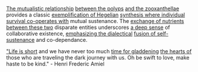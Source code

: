 
[The mutualistic relationship](1/3/1/3/1/3/2/.Symbiosis) [between the polyps](1/2/1/2/1/1/.Filled%20Space) [and the zooxanthellae](1/3/2/2/2/2/.Mutualism) provides a classic [exemplification of Hegelian](.System) [synthesis where individual](1/3/1/2/3/2/1/1/2/2/1/.Synthesis) [survival co-operates with](2/1/1/2/2/2/_Reproduction-Continuation) mutual sustenance. The [exchange of nutrients](2/1/1/3/1/3/.Nutrition) [between these two](3/3/2/3/1/1/2/.Second%20Position) disparate entities underscores [a deep sense](2/1/2/.Feelings) of collaborative existence, [emphasizing the dialectical](1/1/2/1/.Existential%20Dialectics) [fusion of self-sustenance](3/1/1/3/3/_Self-Sufficiency-Dependency) and co-dependance.

["Life is short](3/1/3/1/1/1/1/1/.Short%20Swords) and we have never too much [time for gladdening](2/1/3/3/1/2/1/.Elation) [the hearts of](2/2/1/1/3/1/.Compassion) those who are traveling the dark journey with us. Oh be swift to love, make haste to be kind." - Henri Frederic Amiel

